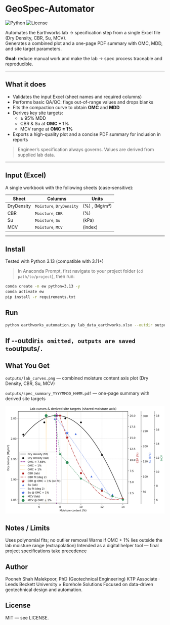 # GeoSpec-Automator
![Python](https://img.shields.io/badge/Python-3.11%2B-blue) ![License](https://img.shields.io/badge/License-MIT-green)

Automates the Earthworks lab → specification step from a single Excel file (Dry Density, CBR, Su, MCV).  
Generates a combined plot and a one-page PDF summary with OMC, MDD, and site target parameters.

**Goal:** reduce manual work and make the lab → spec process traceable and reproducible.

---

## What it does
- Validates the input Excel (sheet names and required columns)
- Performs basic QA/QC: flags out-of-range values and drops blanks
- Fits the compaction curve to obtain **OMC** and **MDD**
- Derives key site targets:
  - ≥ 95% MDD
  - CBR & Su at **OMC + 1%**
  - MCV range at **OMC ± 1%**
- Exports a high-quality plot and a concise PDF summary for inclusion in reports

> Engineer’s specification always governs. Values are derived from supplied lab data.

---

## Input (Excel)
A single workbook with the following sheets (case-sensitive):

| Sheet        | Columns                     | Units       |
|---------------|-----------------------------|-------------|
| DryDensity    | `Moisture`, `DryDensity`    | (%) , (Mg/m³) |
| CBR           | `Moisture`, `CBR`           | (%)          |
| Su            | `Moisture`, `Su`            | (kPa)        |
| MCV           | `Moisture`, `MCV`           | (index)      |

---

## Install
Tested with Python 3.13 (compatible with 3.11+)

> In Anaconda Prompt, first navigate to your project folder (`cd path/to/project`), then run:

```bash
conda create -n ew python=3.13 -y
conda activate ew
pip install -r requirements.txt
```

## Run
```bash
python earthworks_automation.py lab_data_earthworks.xlsx --outdir outputs
```
If \--outdir` is omitted, outputs are saved to `outputs/`.`
---
## What You Get
`outputs/lab_curves.png` — combined moisture content axis plot (Dry Density, CBR, Su, MCV)

`outputs/spec_summary_YYYYMMDD_HHMM.pdf` — one-page summary with derived site targets

<p align="center"> <img src="outputs/lab_curves.png" width="700"> </p>

## Notes / Limits
Uses polynomial fits; no outlier removal
Warns if OMC + 1% lies outside the lab moisture range (extrapolation)
Intended as a digital helper tool — final project specifications take precedence

## Author
Pooneh Shah Malekpoor, PhD (Geotechnical Engineering)
KTP Associate · Leeds Beckett University × Borehole Solutions
Focused on data-driven geotechnical design and automation.

## License
MIT — see LICENSE.
